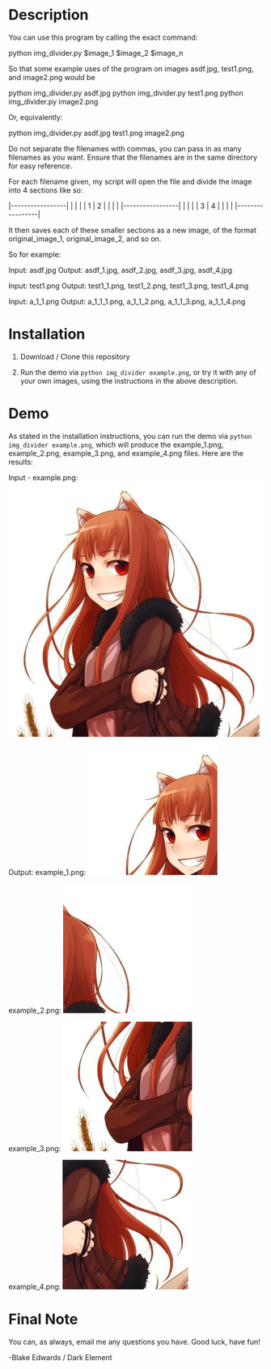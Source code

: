# Description

You can use this program by calling the exact command:

python img_divider.py $image_1 $image_2 $image_n

So that some example uses of the program on images asdf.jpg, test1.png, and image2.png would be

python img_divider.py asdf.jpg
python img_divider.py test1.png 
python img_divider.py image2.png

Or, equivalently:

python img_divider.py asdf.jpg test1.png image2.png

Do not separate the filenames with commas, you can pass in as many filenames as you want. Ensure that the filenames are in the same directory for easy reference.

For each filename given, my script will open the file and divide the image into 4 sections like so:

|-----------------|
|        |        |
|   1    |   2    |
|        |        |
|-----------------|
|        |        |
|   3    |   4    |
|        |        |
|-----------------|

It then saves each of these smaller sections as a new image, of the format original_image_1, original_image_2, and so on.

So for example:

  Input: asdf.jpg 
  Output: asdf_1.jpg, asdf_2.jpg, asdf_3.jpg, asdf_4.jpg

  Input: test1.png 
  Output: test1_1.png, test1_2.png, test1_3.png, test1_4.png

  Input: a_1_1.png
  Output: a_1_1_1.png, a_1_1_2.png, a_1_1_3.png, a_1_1_4.png

# Installation

1. Download / Clone this repository

2. Run the demo via `python img_divider example.png`, or try it with any of your own images, using the instructions in the above description.

# Demo

As stated in the installation instructions, you can run the demo via `python img_divider example.png`, which will produce the example_1.png, example_2.png, example_3.png, and example_4.png files. Here are the results:

Input - example.png:
![Input](/example.png)

Output:
example_1.png:
![Output - topleft](/example_1.png)

example_2.png:
![Output - topright](/example_2.png)

example_3.png:
![Output - botleft](/example_3.png)

example_4.png:
![Output - botright](/example_4.png)


# Final Note

You can, as always, email me any questions you have. Good luck, have fun!

-Blake Edwards / Dark Element

